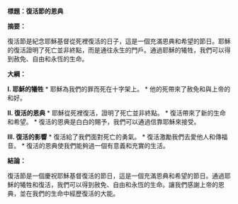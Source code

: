 **標題：復活節的恩典**

**摘要：**

復活節是紀念耶穌基督從死裡復活的日子，這是一個充滿恩典和希望的節日。耶穌的復活證明了死亡並非終點，而是通往永生的門戶。通過耶穌的犧牲，我們可以得到赦免、自由和永恆的生命。

**大綱：**

**I. 耶穌的犧牲**
    * 耶穌為我們的罪而死在十字架上。
    * 他的死帶來了赦免和與上帝的和好。

**II. 復活的恩典**
    * 耶穌從死裡復活，證明了死亡並非終點。
    * 復活帶來了新的生命和希望。
    * 復活的恩典是白白的賜予，我們可以通過信靠耶穌來接受。

**III. 復活的影響**
    * 復活給了我們面對死亡的勇氣。
    * 復活激勵我們去愛他人和傳福音。
    * 復活的恩典使我們能夠過一個有意義和充實的生活。

**結論：**

復活節是一個慶祝耶穌基督復活的節日，這是一個充滿恩典和希望的節日。通過耶穌的犧牲和復活，我們可以得到赦免、自由和永恆的生命。讓我們感謝上帝的恩典，並在我們的生命中經歷復活的大能。